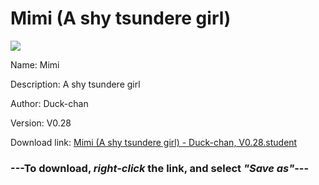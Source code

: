 # Mimi (A shy tsundere girl)

<img src = "https://raw.githubusercontent.com/Arbiter1223/Koukou-Gurashi-Custom-Students/master/Students/Files/Mimi%20(A%20shy%20tsundere%20girl).png">

Name: Mimi

Description: A shy tsundere girl

Author: Duck-chan

Version: V0.28

Download link: <a href="https://raw.githubusercontent.com/Arbiter1223/Koukou-Gurashi-Custom-Students/master/Students/Files/Mimi%20(A%20shy%20tsundere%20girl)%20-%20Duck-chan%2C%20V0.28.student">Mimi (A shy tsundere girl) - Duck-chan, V0.28.student</a>

### ---**To download, _right-click_ the link, and select _"Save as"_**---

